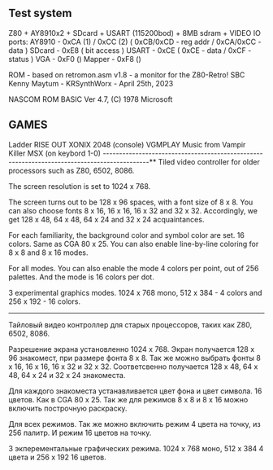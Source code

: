 Test system
-------------------------------------------------------------------
Z80 + AY8910x2 + SDcard + USART (115200bod) + 8MB sdram + VIDEO
IO ports:
AY8910 - 0xCA (1) / 0xCC (2) ( 0xCB/0xCD - reg addr / 0xCA/0xCC - data )
SDcard - 0xE8 ( bit access )
USART - 0xCE ( 0xCE - data / 0xCF - status )
VGA - 0xF0 ()
Mapper - 0xF8 ()

ROM - based on retromon.asm v1.8 - a monitor for the Z80-Retro! SBC	Kenny Maytum - KRSynthWorx - April 25th, 2023

NASCOM ROM BASIC Ver 4.7, (C) 1978 Microsoft

GAMES
----------------------------------------------------------------------
Ladder
RISE OUT
XONIX
2048 (console)
VGMPLAY
Music from Vampir Killer MSX (on keybord 1-0)
--------------------------------------------------------------------------------------------**
Tiled video controller for older processors such as Z80, 6502, 8086.

The screen resolution is set to 1024 x 768.

The screen turns out to be 128 x 96 spaces, with a font size of 8 x 8.
You can also choose fonts 8 x 16, 16 x 16, 16 x 32 and 32 x 32.
Accordingly, we get 128 x 48, 64 x 48, 64 x 24 and 32 x 24 acquaintances.

For each familiarity, the background color and symbol color are set. 16 colors. Same as CGA 80 x 25.
You can also enable line-by-line coloring for 8 x 8 and 8 x 16 modes.

For all modes.
You can also enable the mode 4 colors per point, out of 256 palettes.
And the mode is 16 colors per dot.

3 experimental graphics modes.
1024 x 768 mono, 512 x 384 - 4 colors and 256 x 192 - 16 colors.

--------------------------------------------------------------------------------------------------------

Тайловый видео контроллер для старых процессоров, таких как Z80, 6502, 8086. 

Разрешение экрана установленно 1024 x 768. 
Экран получается 128 x 96 знакомест,  при размере фонта 8 x 8.
Так же можно выбрать фонты 8 x 16, 16 x 16, 16 x 32 и 32 x 32.
Соответсвенно получается 128 x 48, 64 x 48, 64 x 24 и 32 x 24 знакоместа.

Для каждого знакоместа устанавливается цвет фона и цвет символа. 16 цветов. Как в CGA 80 x 25.
Так же для режимов 8 x 8 и 8 x 16 можно включить построчную раскраску.

Для всех режимов.
Так же можно включить режим 4 цвета на точку, из 256 палитр.
И режим 16 цветов на точку.

3 экперементальные графических режима.
1024 x 768 моно, 512 x 384 4 цвета и 256 x 192 16 цветов.

